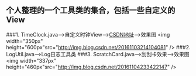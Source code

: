 ## 个人整理的一个工具类的集合，包括一些自定义的View
###1. TimeClock.java——>自定义时钟View——>[CSDN地址](http://blog.csdn.net/a_zhon/article/details/53027501)——>效果图
<img width="350px" height="600px"src="http://img.blog.csdn.net/20161103214104081" />
###2. LogUtil.java——>Log日志工具类
###3. ScratchCard.java——>刮刮卡效果——>效果图
<img width="337px" height="460px"src="http://img.blog.csdn.net/20161104233422147" />



